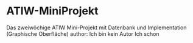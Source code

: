 # ATIW-MiniProjekt
Das zweiwöchige ATIW Mini-Projekt mit Datenbank und Implementation (Graphische Oberfläche)
author: Ich bin kein Autor
Ich schon
